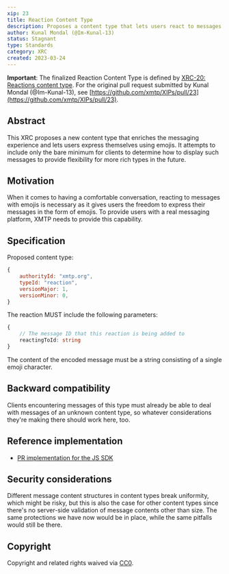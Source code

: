 ```yaml
---
xip: 23
title: Reaction Content Type
description: Proposes a content type that lets users react to messages using emojis
author: Kunal Mondal (@Im-Kunal-13)
status: Stagnant 
type: Standards
category: XRC
created: 2023-03-24
---
```


**Important**: The finalized Reaction Content Type is defined by [XRC-20: Reactions content type](./xrc-20-reaction-content-type.md). For the original pull request submitted by Kunal Mondal (@Im-Kunal-13), see [https://github.com/xmtp/XIPs/pull/23](https://github.com/xmtp/XIPs/pull/23).

## Abstract

This XRC proposes a new content type that enriches the messaging experience and lets users express themselves using emojis. It attempts to include only the bare minimum for clients to determine how to display such messages to provide flexibility for more rich types in the future.

## Motivation

When it comes to having a comfortable conversation, reacting to messages with emojis is necessary as it gives users the freedom to express their messages in the form of emojis. To provide users with a real messaging platform, XMTP needs to provide this capability.

## Specification

Proposed content type:

```js
{
    authorityId: "xmtp.org",
    typeId: "reaction",
    versionMajor: 1,
    versionMinor: 0,
}
```

The reaction MUST include the following parameters:

```ts
{
    // The message ID that this reaction is being added to
    reactingToId: string
}
```

The content of the encoded message must be a string consisting of a single emoji character.

## Backward compatibility

Clients encountering messages of this type must already be able to deal with messages of an unknown content type, so whatever considerations they're making there should work here, too.

## Reference implementation

- [PR implementation for the JS SDK](https://github.com/xmtp/xmtp-js-content-types/blob/d859187c00d216069cffbb2f6a847cd276e5225a/reaction/src/Reaction.ts)

## Security considerations

Different message content structures in content types break uniformity, which might be risky, but this is also the case for other content types since there's no server-side validation of message contents other than size. The same protections we have now would be in place, while the same pitfalls would still be there.

## Copyright

Copyright and related rights waived via [CC0](https://creativecommons.org/publicdomain/zero/1.0/).
